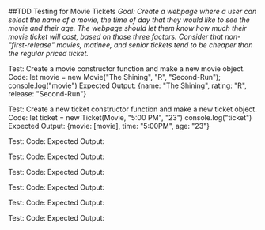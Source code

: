 ##TDD Testing for Movie Tickets
_Goal: Create a webpage where a user can select the name of a movie, the time of day that they would like to see the movie and their age. The webpage should let them know how much their movie ticket will cost, based on those three factors. Consider that non-"first-release" movies, matinee, and senior tickets tend to be cheaper than the regular priced ticket._

Test: Create a movie constructor function and make a new movie object.
Code: let movie = new Movie("The Shining", "R", "Second-Run");
console.log("movie")
Expected Output: {name: "The Shining", rating: "R", release: "Second-Run"}

Test: Create a new ticket constructor function and make a new ticket object.
Code: let ticket = new Ticket(Movie, "5:00 PM", "23")
console.log("ticket")
Expected Output: {movie: [movie], time: "5:00PM", age: "23"}

Test: 
Code:
Expected Output:

Test: 
Code:
Expected Output:

Test: 
Code:
Expected Output:

Test: 
Code:
Expected Output:

Test: 
Code:
Expected Output:

Test: 
Code:
Expected Output:
